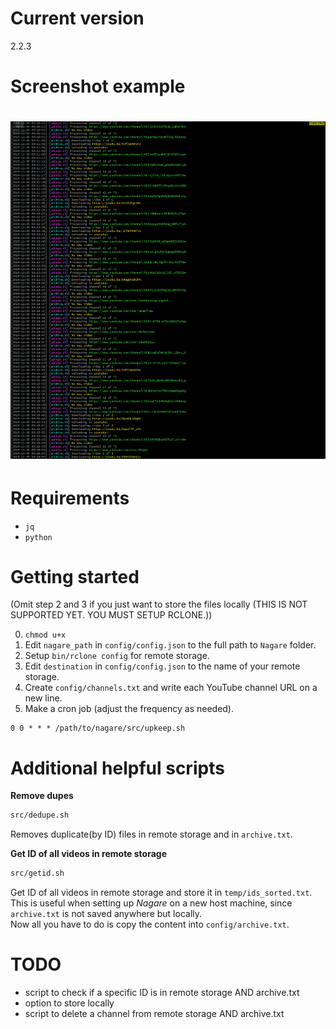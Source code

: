 # Current version
2.2.3

# Screenshot example
<h1 align="center">
  <img width="600" src="ss.png"></img>
</h1>

# Requirements
- `jq`
- `python`

# Getting started

(Omit step 2 and 3 if you just want to store the files locally (THIS IS NOT SUPPORTED YET. YOU MUST SETUP RCLONE.))

0. `chmod u+x `
1. Edit `nagare_path` in `config/config.json` to the full path to `Nagare` folder.
2. Setup `bin/rclone config` for remote storage.
3. Edit `destination` in `config/config.json` to the name of your remote storage.
4. Create `config/channels.txt` and write each YouTube channel URL on a new line.
5. Make a cron job (adjust the frequency as needed).
```
0 0 * * * /path/to/nagare/src/upkeep.sh
```

# Additional helpful scripts

**Remove dupes**
```bash
src/dedupe.sh
```
Removes duplicate(by ID) files in remote storage and in `archive.txt`.

**Get ID of all videos in remote storage**
```bash
src/getid.sh
```
Get ID of all videos in remote storage and store it in `temp/ids_sorted.txt`.  
This is useful when setting up *Nagare* on a new host machine, since `archive.txt` is not saved anywhere but locally.  
Now all you have to do is copy the content into `config/archive.txt`.

# TODO

- script to check if a specific ID is in remote storage AND archive.txt
- option to store locally
- script to delete a channel from remote storage AND archive.txt
